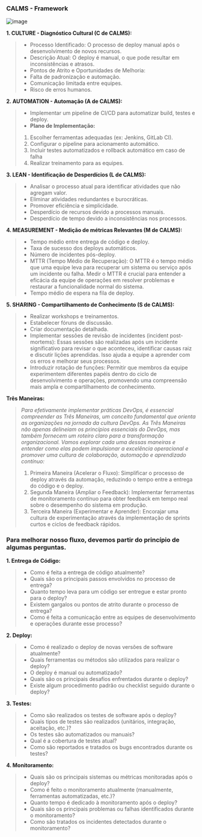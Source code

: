 ### CALMS - Framework 
![image](https://github.com/igordamiao/CALMS/assets/21180598/89b58658-87a5-4fa5-a4b0-9c5b8f0639ef)

**1. CULTURE - Diagnóstico Cultural (C de CALMS):**
> - Processo Identificado: O processo de deploy manual após o desenvolvimento de novos recursos.
> - Descrição Atual: O deploy é manual, o que pode resultar em inconsistências e atrasos.
> - Pontos de Atrito e Oportunidades de Melhoria:
> - Falta de padronização e automação.
> - Comunicação limitada entre equipes.
> - Risco de erros humanos.

**2. AUTOMATION - Automação (A de CALMS):**
> - Implementar um pipeline de CI/CD para automatizar build, testes e deploy.
> - **Plano de Implementação:**
> 1. Escolher ferramentas adequadas (ex: Jenkins, GitLab CI).
> 2. Configurar o pipeline para acionamento automático.
> 3. Incluir testes automatizados e rollback automático em caso de falha
> 4. Realizar treinamento para as equipes.

**3. LEAN - Identificação de Desperdícios (L de CALMS):**
> - Analisar o processo atual para identificar atividades que não agregam valor.
> - Eliminar atividades redundantes e burocráticas.
> - Promover eficiência e simplicidade.
> - Desperdício de recursos devido a processos manuais.
> - Desperdício de tempo devido a inconsistências nos processos.

**4. MEASUREMENT - Medição de métricas Relevantes (M de CALMS):**
> - Tempo médio entre entrega de código e deploy.
> - Taxa de sucesso dos deploys automáticos.
> - Número de incidentes pós-deploy.
> - MTTR (Tempo Médio de Recuperação): O MTTR é o tempo médio que uma equipe leva para recuperar um sistema ou serviço após um incidente ou falha. Medir o MTTR é crucial para entender a eficácia da equipe de operações em resolver problemas e restaurar a funcionalidade normal do sistema.
> - Tempo médio de espera na fila de deploy.

**5. SHARING - Compartilhamento de Conhecimento (S de CALMS):**
> - Realizar workshops e treinamentos.
> - Estabelecer fóruns de discussão.
> - Criar documentação detalhada.
> - Implementar sessões de revisão de incidentes (incident post-mortems): Essas sessões são realizadas após um incidente significativo para revisar o que aconteceu, identificar causas raiz e discutir lições aprendidas. Isso ajuda a equipe a aprender com os erros e melhorar seus processos.
> - Introduzir rotação de funções: Permitir que membros da equipe experimentem diferentes papéis dentro do ciclo de desenvolvimento e operações, promovendo uma compreensão mais ampla e compartilhamento de conhecimento.

**Três Maneiras:**

> _Para efetivamente implementar práticas DevOps, é essencial compreender as Três Maneiras, um conceito fundamental que orienta as organizações na jornada da cultura DevOps. As Três Maneiras não apenas delineiam os princípios essenciais do DevOps, mas também fornecem um roteiro claro para a transformação organizacional. Vamos explorar cada uma dessas maneiras e entender como elas podem impulsionar a excelência operacional e promover uma cultura de colaboração, automação e aprendizado contínuo:_
> 1. Primeira Maneira (Acelerar o Fluxo): Simplificar o processo de deploy através da automação, reduzindo o tempo entre a entrega do código e o deploy.
> 2. Segunda Maneira (Ampliar o Feedback): Implementar ferramentas de monitoramento contínuo para obter feedback em tempo real sobre o desempenho do sistema em produção.
> 3. Terceira Maneira (Experimentar e Aprender): Encorajar uma cultura de experimentação através da implementação de sprints curtos e ciclos de feedback rápidos.

### Para melhorar nosso fluxo, devemos partir do princípio de algumas perguntas.

**1. Entrega de Código:**
> - Como é feita a entrega de código atualmente?
> - Quais são os principais passos envolvidos no processo de entrega?
> - Quanto tempo leva para um código ser entregue e estar pronto para o deploy?
> - Existem gargalos ou pontos de atrito durante o processo de entrega?
> - Como é feita a comunicação entre as equipes de desenvolvimento e operações durante esse processo?

**2. Deploy:**
> - Como é realizado o deploy de novas versões de software atualmente?
> - Quais ferramentas ou métodos são utilizados para realizar o deploy?
> - O deploy é manual ou automatizado?
> - Quais são os principais desafios enfrentados durante o deploy?
> - Existe algum procedimento padrão ou checklist seguido durante o deploy?

**3. Testes:**
> - Como são realizados os testes de software após o deploy?
> - Quais tipos de testes são realizados (unitários, integração, aceitação, etc.)?
> - Os testes são automatizados ou manuais?
> - Qual é a cobertura de testes atual?
> - Como são reportados e tratados os bugs encontrados durante os testes?

**4. Monitoramento:**
> - Quais são os principais sistemas ou métricas monitoradas após o deploy?
> - Como é feito o monitoramento atualmente (manualmente, ferramentas automatizadas, etc.)?
> - Quanto tempo é dedicado à monitoramento após o deploy?
> - Quais são os principais problemas ou falhas identificados durante o monitoramento?
> - Como são tratados os incidentes detectados durante o monitoramento?
